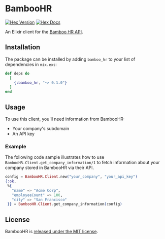 # BambooHR

[![Hex Version](https://img.shields.io/hexpm/v/bamboo_hr.svg)](https://hex.pm/packages/bamboo_hr) [![Hex Docs](https://img.shields.io/badge/docs-hexpm-blue.svg)](https://hexdocs.pm/bamboo_hr/)

An Elixir client for the [Bamboo HR API][bamboohr-api-docs].

## Installation

The package can be installed by adding `bamboo_hr` to your
list of dependencies in `mix.exs`:

```elixir
def deps do
  [
    {:bamboo_hr, "~> 0.1.0"}
  ]
end
```

## Usage

To use this client, you'll need information from BambooHR:
- Your company's subdomain
- An API key

### Example

The following code sample illustrates how to use
`BambooHR.Client.get_company_information/1` to fetch information about your
company stored in BambooHR via their API.

```elixir
config = BambooHR.Client.new("your_company", "your_api_key")
{:ok,
 %{
   "name" => "Acme Corp",
   "employeeCount" => 100,
   "city" => "San Francisco"
 }} = BambooHR.Client.get_company_information(config)
```

## License

BambooHR is [released under the MIT license](LICENSE).

[bamboohr-api-docs]: https://documentation.bamboohr.com/reference/
